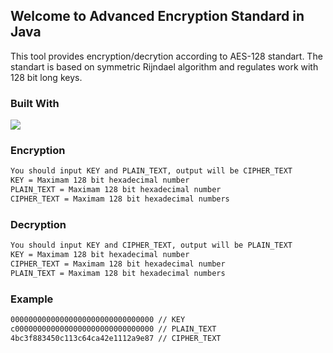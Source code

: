 ## Welcome to Advanced Encryption Standard in Java

This tool provides encryption/decrytion according to AES-128 standart. The standart is based on symmetric Rijndael algorithm and regulates work with 128 bit long keys.
### Built With
[![](https://shields.io/badge/-java-yellowgreen?style=for-the-badge&logo=java)](https://www.java.com)

### Encryption
```markdown
You should input KEY and PLAIN_TEXT, output will be CIPHER_TEXT
KEY = Maximam 128 bit hexadecimal number
PLAIN_TEXT = Maximam 128 bit hexadecimal number
CIPHER_TEXT = Maximam 128 bit hexadecimal numbers
```
### Decryption
```markdown
You should input KEY and CIPHER_TEXT, output will be PLAIN_TEXT
KEY = Maximam 128 bit hexadecimal number
CIPHER_TEXT = Maximam 128 bit hexadecimal number
PLAIN_TEXT = Maximam 128 bit hexadecimal numbers
```
### Example
```markdown
00000000000000000000000000000000 // KEY
c0000000000000000000000000000000 // PLAIN_TEXT
4bc3f883450c113c64ca42e1112a9e87 // CIPHER_TEXT
```
